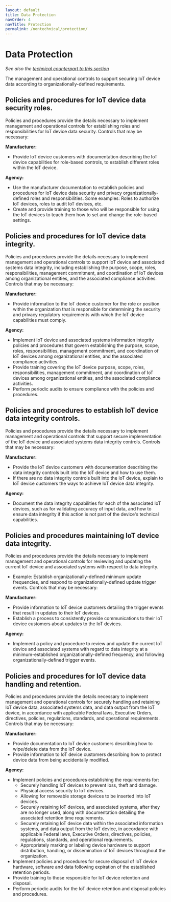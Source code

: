 ```yaml
---
layout: default
title: Data Protection
navOrder: 4
navTitle: Protection
permalink: /nontechnical/protection/
---
```



# Data Protection

_See also the [technical counterpart to this section](../_8259-Catalog/protection.md)_

The management and operational controls to support securing IoT device data according to organizationally-defined requirements. 

## Policies and procedures for IoT device data security roles.

Policies and procedures provide the details necessary to implement management and operational controls for establishing roles and responsibilities for IoT device data security. Controls that may be necessary:

**Manufacturer:**

- Provide IoT device customers with documentation describing the IoT device capabilities for role-based controls, to establish different roles within the IoT device.

**Agency:**

- Use the manufacturer documentation to establish policies and procedures for IoT device data security and privacy organizationally-defined roles and responsibilities. Some examples: Roles to authorize IoT devices, roles to audit IoT devices, etc.
- Create and provide training to those who will be responsible for using the IoT devices to teach them how to set and change the role-based settings.

## Policies and procedures for IoT device data integrity.

Policies and procedures provide the details necessary to implement management and operational controls to support IoT device and associated systems data integrity, including establishing the purpose, scope, roles, responsibilities, management commitment, and coordination of IoT devices among organizational entities, and the associated compliance activities. Controls that may be necessary:

**Manufacturer:**

- Provide information to the IoT device customer for the role or position within the organization that is responsible for determining the security and privacy regulatory requirements with which the IoT device capabilities must comply.

**Agency:**

- Implement IoT device and associated systems information integrity policies and procedures that govern establishing the purpose, scope, roles, responsibilities, management commitment, and coordination of IoT devices among organizational entities, and the associated compliance activities.
- Provide training covering the IoT device purpose, scope, roles, responsibilities, management commitment, and coordination of IoT devices among organizational entities, and the associated compliance activities.
- Perform periodic audits to ensure compliance with the policies and procedures.

## Policies and procedures to establish IoT device data integrity controls.

Policies and procedures provide the details necessary to implement management and operational controls that support secure implementation of the IoT device and associated systems data integrity controls. Controls that may be necessary:

**Manufacturer:**

- Provide the IoT device customers with documentation describing the data integrity controls built into the IoT device and how to use them.
- If there are no data integrity controls built into the IoT device, explain to IoT device customers the ways to achieve IoT device data integrity.

**Agency:**

- Document the data integrity capabilities for each of the associated IoT devices, such as for validating accuracy of input data, and how to ensure data integrity if this action is not part of the device's technical capabilities.

## Policies and procedures maintaining IoT device data integrity.

Policies and procedures provide the details necessary to implement management and operational controls for reviewing and updating the current IoT device and associated systems with respect to data integrity. 
- Example: Establish organizationally-defined minimum update frequencies, and respond to organizationally-defined update trigger events. 
Controls that may be necessary:

**Manufacturer:**

- Provide information to IoT device customers detailing the trigger events that result in updates to their IoT devices.
- Establish a process to consistently provide communications to their IoT device customers about updates to the IoT devices.

**Agency:**

- Implement a policy and procedure to review and update the current IoT device and associated systems with regard to data integrity at a minimum-established organizationally-defined frequency, and following organizationally-defined trigger events.

## Policies and procedures for IoT device data handling and retention.

Policies and procedures provide the details necessary to implement management and operational controls for securely handling and retaining IoT device data, associated systems data, and data output from the IoT device, in accordance with applicable Federal laws, Executive Orders, directives, policies, regulations, standards, and operational requirements. Controls that may be necessary:

**Manufacturer:**

- Provide documentation to IoT device customers describing how to wipe/delete data from the IoT device.
- Provide information to IoT device customers describing how to protect device data from being accidentally modified.

**Agency:**

- Implement policies and procedures establishing the requirements for:
  - Securely handling IoT devices to prevent loss, theft and damage.
  - Physical access security to IoT devices.
  - Allowing for removable storage devices to be inserted into IoT devices.  
  - Securely retaining IoT devices, and associated systems, after they are no longer used, along with documentation detailing the associated retention time requirements.
  - Securely retaining IoT device data within the associated information systems, and data output from the IoT device, in accordance with applicable Federal laws, Executive Orders, directives, policies, regulations, standards, and operational requirements.
  - Appropriately marking or labeling device hardware to support distribution, handling, or dissemination of IoT devices throughout the organization. 
- Implement policies and procedures for secure disposal of IoT device hardware, software and data following expiration of the established retention periods.
- Provide training to those responsible for IoT device retention and disposal.
- Perform periodic audits for the IoT device retention and disposal policies and procedures.
